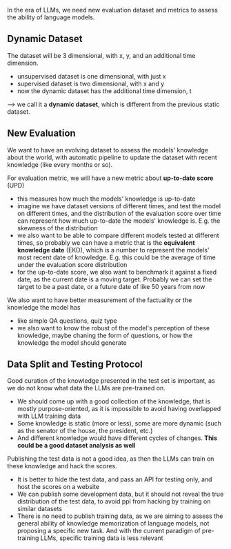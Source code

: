 In the era of LLMs, we need new evaluation dataset and metrics to assess the ability of language models.

## Dynamic Dataset

The dataset will be 3 dimensional, with x, y, and an additional time dimension.
- unsupervised dataset is one dimensional, with just x
- supervised dataset is two dimensional, with x and y
- now the dynamic dataset has the additional time dimension, t

--> we call it a **dynamic dataset**, which is different from the previous static dataset.

## New Evaluation

We want to have an evolving dataset to assess the models' knowledge about the world, with automatic pipeline to update the dataset with recent knowledge (like every months or so).

For evaluation metric, we will have a new metric about **up-to-date score** (UPD)
- this measures how much the models' knowledge is up-to-date
- imagine we have dataset versions of different times, and test the model on different times, and the distribution of the evaluation score over time can represent how much up-to-date the models' knowledge is. E.g. the skewness of the distribution
- we also want to be able to compare different models tested at different times, so probably we can have a metric that is the **equivalent knowledge date** (EKD), which is a number to represent the models' most recent date of knowledge. E.g. this could be the average of time under the evaluation score distribution
- for the up-to-date score, we also want to benchmark it against a fixed date, as the current date is a moving target. Probably we can set the target to be a past date, or a future date of like 50 years from now


We also want to have better measurement of the factuality or the knowledge the model has
- like simple QA questions, quiz type
- we also want to know the robust of the model's perception of these knowledge, maybe chaning the form of questions, or how the knowledge the model should generate


## Data Split and Testing Protocol

Good curation of the knowledge presented in the test set is important, as we do not know what data the LLMs are pre-trained on.
- We should come up with a good collection of the knowledge, that is mostly purpose-oriented, as it is impossible to avoid having overlapped with LLM training data
- Some knowledge is static (more or less), some are more dynamic (such as the senator of the house, the president, etc.)
- And different knowledge would have different cycles of changes. **This could be a good dataset analysis as well**

Publishing the test data is not a good idea, as then the LLMs can train on these knowledge and hack the scores.
- It is better to hide the test data, and pass an API for testing only, and host the scores on a website
- We can publish some development data, but it should not reveal the true distribution of the test data, to avoid ppl from hacking by training on similar datasets
- There is no need to publish training data, as we are aiming to assess the general ability of knowledge memorization of language models, not proposing a specific new task. And with the current paradigm of pre-training LLMs, specific training data is less relevant

